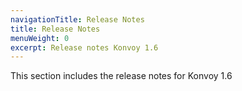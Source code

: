 ```yaml
---
navigationTitle: Release Notes
title: Release Notes
menuWeight: 0
excerpt: Release notes Konvoy 1.6
---
```


This section includes the release notes for Konvoy 1.6
